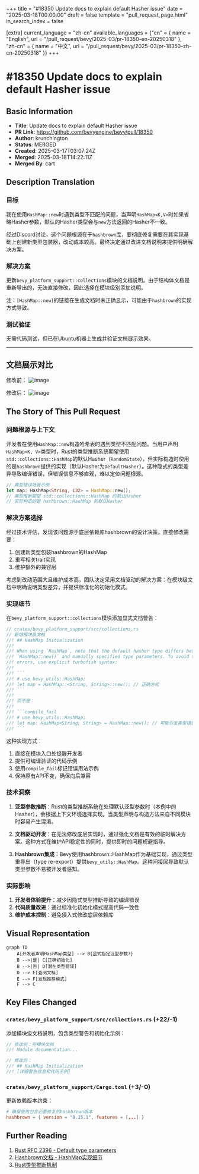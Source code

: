 +++
title = "#18350 Update docs to explain default Hasher issue"
date = "2025-03-18T00:00:00"
draft = false
template = "pull_request_page.html"
in_search_index = false

[extra]
current_language = "zh-cn"
available_languages = {"en" = { name = "English", url = "/pull_request/bevy/2025-03/pr-18350-en-20250318" }, "zh-cn" = { name = "中文", url = "/pull_request/bevy/2025-03/pr-18350-zh-cn-20250318" }}
+++

# #18350 Update docs to explain default Hasher issue

## Basic Information
- **Title**: Update docs to explain default Hasher issue
- **PR Link**: https://github.com/bevyengine/bevy/pull/18350
- **Author**: krunchington
- **Status**: MERGED
- **Created**: 2025-03-17T03:07:24Z
- **Merged**: 2025-03-18T14:22:11Z
- **Merged By**: cart

## Description Translation
### 目标

我在使用`HashMap::new`时遇到类型不匹配的问题，当声明`HashMap<K,V>`时如果省略Hasher参数，默认的Hasher类型会与`new`方法返回的Hasher不一致。

经过Discord讨论，这个问题根源在于`hashbrown`库，要彻底修复需要在其实现基础上创建新类型包装器，改动成本较高。最终决定通过改进文档说明来提供明确解决方案。

### 解决方案

更新`bevy_platform_support::collections`模块的文档说明。由于结构体文档是重新导出的，无法直接修改，因此选择在模块级别添加说明。

注：`[HashMap::new]`的链接在生成文档时未正确显示，可能由于`hashbrown`的实现方式导致。

### 测试验证

无需代码测试，但已在Ubuntu机器上生成并验证文档展示效果。

---

## 文档展示对比

修改前：
![image](https://github.com/user-attachments/assets/5c80417d-9c4e-4b57-825f-911203ed8558)

修改后：
![image](https://github.com/user-attachments/assets/420f6775-2f32-466f-a580-bb1344016bda)

## The Story of This Pull Request

### 问题根源与上下文
开发者在使用`HashMap::new`构造哈希表时遇到类型不匹配问题。当用户声明`HashMap<K, V>`类型时，Rust的类型推断系统期望使用`std::collections::HashMap`的默认Hasher（`RandomState`），但实际构造时使用的是`hashbrown`提供的实现（默认Hasher为`DefaultHasher`）。这种隐式的类型差异导致编译错误，但错误信息不够直观，难以定位问题根源。

```rust
// 典型错误场景示例
let map: HashMap<String, i32> = HashMap::new();
// 类型推断期望 std::collections::HashMap 的默认Hasher
// 实际构造的是 hashbrown::HashMap 的默认Hasher
```

### 解决方案选择
经过技术评估，发现该问题源于底层依赖库hashbrown的设计决策。直接修改需要：
1. 创建新类型包装hashbrown的HashMap
2. 重写相关trait实现
3. 维护额外的兼容层

考虑到改动范围大且维护成本高，团队决定采用文档驱动的解决方案：在模块级文档中明确说明类型差异，并提供标准化的初始化模式。

### 实现细节
在`bevy_platform_support::collections`模块添加显式文档警告：

```rust
// crates/bevy_platform_support/src/collections.rs
// 新增模块级文档
//! ## HashMap Initialization
//! 
//! When using `HashMap`, note that the default hasher type differs between
//! `HashMap::new()` and manually specified type parameters. To avoid type
//! errors, use explicit turbofish syntax:
//!
//! ```
//! # use bevy_utils::HashMap;
//! let map = HashMap::<String, String>::new(); // 正确方式
//! ```
//! 
//! 而不是：
//! 
//! ```compile_fail
//! # use bevy_utils::HashMap;
//! let map: HashMap<String, String> = HashMap::new(); // 可能引发类型错误
//! ```
```

这种实现方式：
1. 直接在模块入口处提醒开发者
2. 提供可编译验证的代码示例
3. 使用`compile_fail`标记错误用法示例
4. 保持原有API不变，确保向后兼容

### 技术洞察
1. **泛型参数推断**：Rust的类型推断系统在处理默认泛型参数时（本例中的Hasher），会根据上下文环境选择实现。当类型声明与构造方法来自不同模块时容易产生混淆。

2. **文档驱动开发**：在无法修改底层实现时，通过强化文档是有效的临时解决方案。这种方式在维护API稳定性的同时，提供即时的问题规避指导。

3. **Hashbrown集成**：Bevy使用hashbrown::HashMap作为基础实现，通过类型重导出（type re-export）提供`bevy_utils::HashMap`。这种间接层导致默认类型参数不易被开发者感知。

### 实际影响
1. **开发者体验提升**：减少因隐式类型推断导致的编译错误
2. **代码质量改进**：通过标准化初始化模式提高代码一致性
3. **维护成本控制**：避免侵入式修改底层依赖库

## Visual Representation

```mermaid
graph TD
    A[开发者声明HashMap类型] --> B{显式指定泛型参数?}
    B -->|是| C[正确初始化]
    B -->|否| D[潜在类型错误]
    D --> E[查阅文档]
    E --> F[发现推荐模式]
    F --> C
```

## Key Files Changed

### `crates/bevy_platform_support/src/collections.rs` (+22/-1)
添加模块级文档说明，包含类型警告和初始化示例：
```rust
// 修改前：空模块文档
//! Module documentation...

// 修改后：
//! ## HashMap Initialization
//! [详细警告信息和代码示例]
```

### `crates/bevy_platform_support/Cargo.toml` (+3/-0)
更新依赖版本约束：
```toml
# 确保使用包含必要修复的hashbrown版本
hashbrown = { version = "0.15.1", features = [...] }
```

## Further Reading
1. [Rust RFC 2396 - Default type parameters](https://rust-lang.github.io/rfcs/2396-default-type-parameter-fallbacks.html)
2. [Hashbrown文档 - HashMap实现细节](https://docs.rs/hashbrown/0.15.1/hashbrown/struct.HashMap.html)
3. [Rust类型推断机制](https://doc.rust-lang.org/reference/type-inference.html)